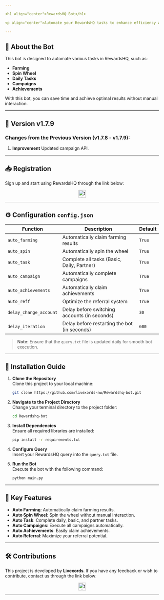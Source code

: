 ```yaml
---

<h1 align="center">RewardsHQ Bot</h1>

<p align="center">Automate your RewardsHQ tasks to enhance efficiency and maximize your results!</p>

---
```


## 🚀 **About the Bot**

This bot is designed to automate various tasks in RewardsHQ, such as:

- **Farming**
- **Spin Wheel**
- **Daily Tasks**
- **Campaigns**
- **Achievements**

With this bot, you can save time and achieve optimal results without manual interaction.

---

## 🌟 **Version v1.7.9**

### **Changes from the Previous Version (v1.7.8 - v1.7.9):**

1. **Improvement** Updated campaign API.

---

## 📥 **Registration**

Sign up and start using RewardsHQ through the link below:

<div align="center">
  <a href="https://t.me/RewardsHQ_bot/RewardsHQ?startapp=5438209644" target="_blank">
    <img src="https://img.shields.io/static/v1?message=RewardsHQ&logo=telegram&label=&color=2CA5E0&logoColor=white&labelColor=&style=for-the-badge" height="25" alt="telegram logo" />
  </a>
</div>

---

## ⚙️ **Configuration `config.json`**

| **Function**           | **Description**                                  | **Default** |
| ---------------------- | ------------------------------------------------ | ----------- |
| `auto_farming`         | Automatically claim farming results              | `True`      |
| `auto_spin`            | Automatically spin the wheel                     | `True`      |
| `auto_task`            | Complete all tasks (Basic, Daily, Partner)       | `True`      |
| `auto_campaign`        | Automatically complete campaigns                 | `True`      |
| `auto_achievements`    | Automatically claim achievements                 | `True`      |
| `auto_reff`            | Optimize the referral system                     | `True`      |
| `delay_change_account` | Delay before switching accounts (in seconds)     | `30`        |
| `delay_iteration`      | Delay before restarting the bot (in seconds)     | `600`       |

> **Note**: Ensure that the `query.txt` file is updated daily for smooth bot execution.

---

## 📖 **Installation Guide**

1. **Clone the Repository**  
   Clone this project to your local machine:

   ```bash
   git clone https://github.com/livexords-nw/Rewardshq-bot.git
   ```

2. **Navigate to the Project Directory**  
   Change your terminal directory to the project folder:

   ```bash
   cd Rewardshq-bot
   ```

3. **Install Dependencies**  
   Ensure all required libraries are installed:

   ```bash
   pip install -r requirements.txt
   ```

4. **Configure Query**  
   Insert your RewardsHQ query into the `query.txt` file.

5. **Run the Bot**  
   Execute the bot with the following command:
   ```bash
   python main.py
   ```

---

## 🚀 **Key Features**

- **Auto Farming**: Automatically claim farming results.
- **Auto Spin Wheel**: Spin the wheel without manual interaction.
- **Auto Task**: Complete daily, basic, and partner tasks.
- **Auto Campaigns**: Execute all campaigns automatically.
- **Auto Achievements**: Easily claim achievements.
- **Auto Referral**: Maximize your referral potential.

---

## 🛠️ **Contributions**

This project is developed by **Livexords**. If you have any feedback or wish to contribute, contact us through the link below:

<div align="center">
  <a href="https://t.me/livexordsscript" target="_blank">
    <img src="https://img.shields.io/static/v1?message=Livexords&logo=telegram&label=&color=2CA5E0&logoColor=white&labelColor=&style=for-the-badge" height="25" alt="telegram logo" />
  </a>
</div>

---